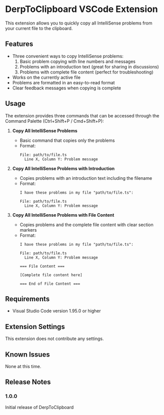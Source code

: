 # DerpToClipboard VSCode Extension

This extension allows you to quickly copy all IntelliSense problems from your current file to the clipboard.

## Features

- Three convenient ways to copy IntelliSense problems:
  1. Basic problem copying with line numbers and messages
  2. Problems with an introduction text (great for sharing in discussions)
  3. Problems with complete file content (perfect for troubleshooting)
- Works on the currently active file
- Problems are formatted in an easy-to-read format
- Clear feedback messages when copying is complete

## Usage

The extension provides three commands that can be accessed through the Command Palette (Ctrl+Shift+P / Cmd+Shift+P):

1. **Copy All IntelliSense Problems**
   - Basic command that copies only the problems
   - Format:
     ```
     File: path/to/file.ts
       Line X, Column Y: Problem message
     ```

2. **Copy All IntelliSense Problems with Introduction**
   - Copies problems with an introduction text including the filename
   - Format:
     ```
     I have these problems in my file "path/to/file.ts":

     File: path/to/file.ts
       Line X, Column Y: Problem message
     ```

3. **Copy All IntelliSense Problems with File Content**
   - Copies problems and the complete file content with clear section markers
   - Format:
     ```
     I have these problems in my file "path/to/file.ts":

     File: path/to/file.ts
       Line X, Column Y: Problem message

     === File Content ===

     [Complete file content here]

     === End of File Content ===
     ```

## Requirements

- Visual Studio Code version 1.95.0 or higher

## Extension Settings

This extension does not contribute any settings.

## Known Issues

None at this time.

## Release Notes

### 1.0.0

Initial release of DerpToClipboard